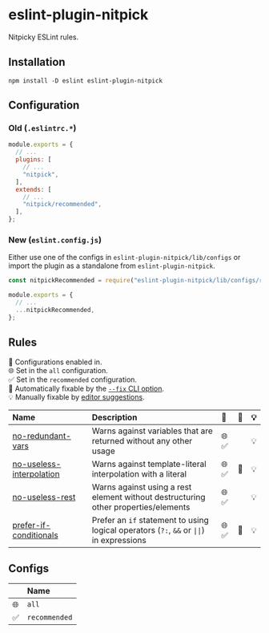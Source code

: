 # eslint-plugin-nitpick

Nitpicky ESLint rules.

## Installation

```
npm install -D eslint eslint-plugin-nitpick
```

## Configuration

### Old (`.eslintrc.*`)

```js
module.exports = {
  // ...
  plugins: [
    // ...
    "nitpick",
  ],
  extends: [
    // ...
    "nitpick/recommended",
  ],
};
```

### New (`eslint.config.js`)

Either use one of the configs in `eslint-plugin-nitpick/lib/configs` or import the plugin as a standalone from `eslint-plugin-nitpick`.

```js
const nitpickRecommended = require("eslint-plugin-nitpick/lib/configs/recommended");

module.exports = {
  // ...
  ...nitpickRecommended,
};
```

## Rules

<!-- begin auto-generated rules list -->

💼 Configurations enabled in.\
🌐 Set in the `all` configuration.\
✅ Set in the `recommended` configuration.\
🔧 Automatically fixable by the [`--fix` CLI option](https://eslint.org/docs/user-guide/command-line-interface#--fix).\
💡 Manually fixable by [editor suggestions](https://eslint.org/docs/latest/use/core-concepts#rule-suggestions).

| Name                                                               | Description                                                                               | 💼    | 🔧  | 💡  |
| :----------------------------------------------------------------- | :---------------------------------------------------------------------------------------- | :---- | :-- | :-- |
| [no-redundant-vars](docs/rules/no-redundant-vars.md)               | Warns against variables that are returned without any other usage                         | 🌐 ✅ |     | 💡  |
| [no-useless-interpolation](docs/rules/no-useless-interpolation.md) | Warns against template-literal interpolation with a literal                               | 🌐 ✅ | 🔧  | 💡  |
| [no-useless-rest](docs/rules/no-useless-rest.md)                   | Warns against using a rest element without destructuring other properties/elements        | 🌐 ✅ |     | 💡  |
| [prefer-if-conditionals](docs/rules/prefer-if-conditionals.md)     | Prefer an `if` statement to using logical operators (`?:`, `&&` or `\|\|`) in expressions | 🌐 ✅ | 🔧  | 💡  |

<!-- end auto-generated rules list -->

## Configs

<!-- begin auto-generated configs list -->

|     | Name          |
| :-- | :------------ |
| 🌐  | `all`         |
| ✅  | `recommended` |

<!-- end auto-generated configs list -->

